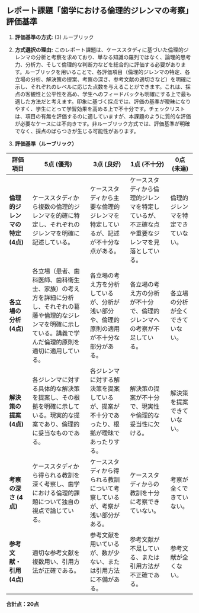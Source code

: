 ## レポート課題「歯学における倫理的ジレンマの考察」評価基準

1. **評価基準の方式:** (3) ルーブリック

2. **方式選択の理由:** このレポート課題は、ケーススタディに基づいた倫理的ジレンマの分析と考察を求めており、単なる知識の羅列ではなく、論理的思考力、分析力、そして倫理的な判断力などを総合的に評価する必要があります。ルーブリックを用いることで、各評価項目（倫理的ジレンマの特定、各立場の分析、解決策の提案、考察の深さ、参考文献の適切さなど）を明確に示し、それぞれのレベルに応じた点数を与えることができます。これは、採点の客観性と公平性を高め、学生へのフィードバックも明確にする上で最も適した方法だと考えます。印象に基づく採点では、評価の基準が曖昧になりやすく、学生にとって学習効果を高める上で不十分です。チェックリストは、項目の有無を評価するのに適していますが、本課題のように質的な評価が必要なケースには不向きです。非ルーブリック方式では、評価基準が明確でなく、採点のばらつきが生じる可能性があります。


3. **評価基準（ルーブリック）**

| 評価項目 | 5点 (優秀) | 3点 (良好) | 1点 (不十分) | 0点 (未達) |
|---|---|---|---|---|
| **倫理的ジレンマの特定 (4点)** | ケーススタディから複数の倫理的ジレンマを的確に特定し、それぞれのジレンマを明確に記述している。 | ケーススタディから主要な倫理的ジレンマを特定しているが、記述が不十分な点がある。 | ケーススタディから倫理的ジレンマを特定しているが、不正確な点や重要なジレンマを見落としている。 | 倫理的ジレンマを特定できていない。 |
| **各立場の分析 (4点)** | 各立場（患者、歯科医師、歯科衛生士、家族）の考え方を詳細に分析し、それぞれの葛藤や倫理的なジレンマを明確に示している。講義で学んだ倫理的原則を適切に適用している。 | 各立場の考え方を分析しているが、分析が浅い部分や、倫理的原則の適用が不十分な部分がある。 | 各立場の考え方の分析が不十分で、倫理的ジレンマへの考察が不足している。 | 各立場の分析が全くできていない。 |
| **解決策の提案 (4点)** | 各ジレンマに対する具体的な解決策を提案し、その根拠を明確に示している。現実的な提案であり、倫理的に妥当なものである。 | 各ジレンマに対する解決策を提案しているが、提案が不十分であったり、根拠が曖昧であったりする。 | 解決策の提案が不十分で、現実性や倫理的な妥当性に欠ける。 | 解決策を提案できていない。 |
| **考察の深さ (4点)** | ケーススタディから得られる教訓を深く考察し、歯学における倫理的課題について独自の視点で論じている。 | ケーススタディから得られる教訓について考察しているが、考察が浅い部分がある。 | ケーススタディからの教訓を十分に考察できていない。 | 考察が全くできていない。 |
| **参考文献・引用 (4点)** | 適切な参考文献を複数用い、引用方法が正確である。 | 参考文献を用いているが、数が少ない、または引用方法に不備がある。 | 参考文献が不足している、または引用方法が不正確である。 | 参考文献が全くない。 |


**合計点：20点**
